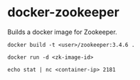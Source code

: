 docker-zookeeper
================

Builds a docker image for Zookeeper.

```
docker build -t <user>/zookeeper:3.4.6 .

docker run -d <zk-image-id>
	
echo stat | nc <container-ip> 2181
```